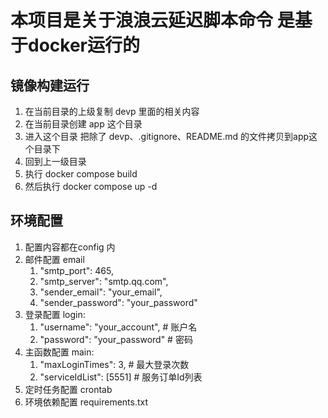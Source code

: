 # 本项目是关于浪浪云延迟脚本命令 是基于docker运行的
## 镜像构建运行
1. 在当前目录的上级复制 devp 里面的相关内容
2. 在当前目录创建 app 这个目录
3. 进入这个目录 把除了 devp、.gitignore、README.md 的文件拷贝到app这个目录下
4. 回到上一级目录
5. 执行 docker compose build 
6. 然后执行 docker compose up -d
## 环境配置
1. 配置内容都在config 内
2. 邮件配置 email 
   1. "smtp_port": 465,
   2. "smtp_server": "smtp.qq.com",
   3. "sender_email": "your_email",
   4. "sender_password": "your_password"
3. 登录配置 login: 
   1. "username": "your_account", # 账户名
   2. "password": "your_password" # 密码
4. 主函数配置 main: 
   1. "maxLoginTimes": 3, # 最大登录次数
   2. "serviceIdList": [5551] # 服务订单Id列表
5. 定时任务配置 crontab
6. 环境依赖配置 requirements.txt
